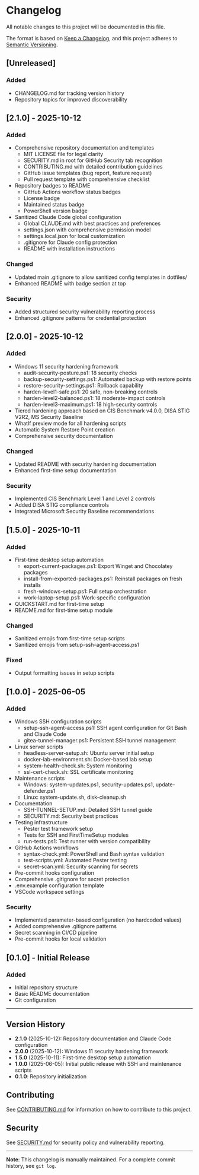 # Changelog

All notable changes to this project will be documented in this file.

The format is based on [Keep a Changelog](https://keepachangelog.com/en/1.0.0/),
and this project adheres to [Semantic Versioning](https://semver.org/spec/v2.0.0.html).

## [Unreleased]

### Added
- CHANGELOG.md for tracking version history
- Repository topics for improved discoverability

## [2.1.0] - 2025-10-12

### Added
- Comprehensive repository documentation and templates
  - MIT LICENSE file for legal clarity
  - SECURITY.md in root for GitHub Security tab recognition
  - CONTRIBUTING.md with detailed contribution guidelines
  - GitHub issue templates (bug report, feature request)
  - Pull request template with comprehensive checklist
- Repository badges to README
  - GitHub Actions workflow status badges
  - License badge
  - Maintained status badge
  - PowerShell version badge
- Sanitized Claude Code global configuration
  - Global CLAUDE.md with best practices and preferences
  - settings.json with comprehensive permission model
  - settings.local.json for local customization
  - .gitignore for Claude config protection
  - README with installation instructions

### Changed
- Updated main .gitignore to allow sanitized config templates in dotfiles/
- Enhanced README with badge section at top

### Security
- Added structured security vulnerability reporting process
- Enhanced .gitignore patterns for credential protection

## [2.0.0] - 2025-10-12

### Added
- Windows 11 security hardening framework
  - audit-security-posture.ps1: 18 security checks
  - backup-security-settings.ps1: Automated backup with restore points
  - restore-security-settings.ps1: Rollback capability
  - harden-level1-safe.ps1: 20 safe, non-breaking controls
  - harden-level2-balanced.ps1: 18 moderate-impact controls
  - harden-level3-maximum.ps1: 18 high-security controls
- Tiered hardening approach based on CIS Benchmark v4.0.0, DISA STIG V2R2, MS Security Baseline
- WhatIf preview mode for all hardening scripts
- Automatic System Restore Point creation
- Comprehensive security documentation

### Changed
- Updated README with security hardening documentation
- Enhanced first-time setup documentation

### Security
- Implemented CIS Benchmark Level 1 and Level 2 controls
- Added DISA STIG compliance controls
- Integrated Microsoft Security Baseline recommendations

## [1.5.0] - 2025-10-11

### Added
- First-time desktop setup automation
  - export-current-packages.ps1: Export Winget and Chocolatey packages
  - install-from-exported-packages.ps1: Reinstall packages on fresh installs
  - fresh-windows-setup.ps1: Full setup orchestration
  - work-laptop-setup.ps1: Work-specific configuration
- QUICKSTART.md for first-time setup
- README.md for first-time setup module

### Changed
- Sanitized emojis from first-time setup scripts
- Sanitized emojis from setup-ssh-agent-access.ps1

### Fixed
- Output formatting issues in setup scripts

## [1.0.0] - 2025-06-05

### Added
- Windows SSH configuration scripts
  - setup-ssh-agent-access.ps1: SSH agent configuration for Git Bash and Claude Code
  - gitea-tunnel-manager.ps1: Persistent SSH tunnel management
- Linux server scripts
  - headless-server-setup.sh: Ubuntu server initial setup
  - docker-lab-environment.sh: Docker-based lab setup
  - system-health-check.sh: System monitoring
  - ssl-cert-check.sh: SSL certificate monitoring
- Maintenance scripts
  - Windows: system-updates.ps1, security-updates.ps1, update-defender.ps1
  - Linux: system-update.sh, disk-cleanup.sh
- Documentation
  - SSH-TUNNEL-SETUP.md: Detailed SSH tunnel guide
  - SECURITY.md: Security best practices
- Testing infrastructure
  - Pester test framework setup
  - Tests for SSH and FirstTimeSetup modules
  - run-tests.ps1: Test runner with version compatibility
- GitHub Actions workflows
  - syntax-check.yml: PowerShell and Bash syntax validation
  - test-scripts.yml: Automated Pester testing
  - secret-scan.yml: Security scanning for secrets
- Pre-commit hooks configuration
- Comprehensive .gitignore for secret protection
- .env.example configuration template
- VSCode workspace settings

### Security
- Implemented parameter-based configuration (no hardcoded values)
- Added comprehensive .gitignore patterns
- Secret scanning in CI/CD pipeline
- Pre-commit hooks for local validation

## [0.1.0] - Initial Release

### Added
- Initial repository structure
- Basic README documentation
- Git configuration

---

## Version History

- **2.1.0** (2025-10-12): Repository documentation and Claude Code configuration
- **2.0.0** (2025-10-12): Windows 11 security hardening framework
- **1.5.0** (2025-10-11): First-time desktop setup automation
- **1.0.0** (2025-06-05): Initial public release with SSH and maintenance scripts
- **0.1.0**: Repository initialization

## Contributing

See [CONTRIBUTING.md](CONTRIBUTING.md) for information on how to contribute to this project.

## Security

See [SECURITY.md](SECURITY.md) for security policy and vulnerability reporting.

---

**Note**: This changelog is manually maintained. For a complete commit history, see `git log`.
